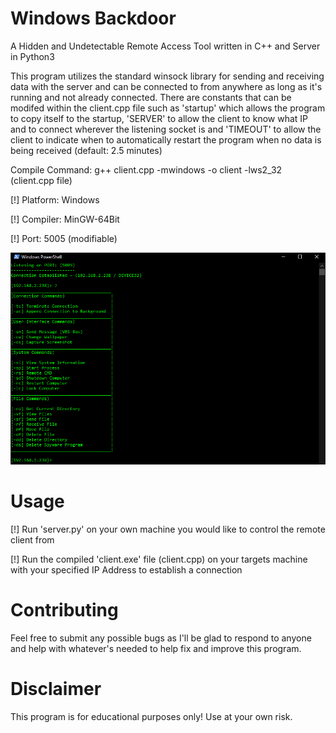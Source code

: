 # Windows Backdoor
A Hidden and Undetectable Remote Access Tool written in C++ and Server in Python3

This program utilizes the standard winsock library for sending and receiving data with the server and can be connected to from anywhere as long as it's running and not already connected. There are constants that can be modifed within the client.cpp file such as 'startup' which allows the program to copy itself to the startup, 'SERVER' to allow the client to know what IP and to connect wherever the listening socket is and 'TIMEOUT' to allow the client to indicate when to automatically restart the program when no data is being received (default: 2.5 minutes)

Compile Command: g++ client.cpp -mwindows -o client -lws2_32 (client.cpp file)

[!] Platform: Windows

[!] Compiler: MinGW-64Bit

[!] Port: 5005 (modifiable)

![](images/commands.png)
# Usage
[!] Run 'server.py' on your own machine you would like to control the remote client from

[!] Run the compiled 'client.exe' file (client.cpp) on your targets machine with your specified IP Address to establish a connection

# Contributing
Feel free to submit any possible bugs as I'll be glad to respond to anyone and help with whatever's needed to help fix and improve this program.

# Disclaimer

This program is for educational purposes only! Use at your own risk.
